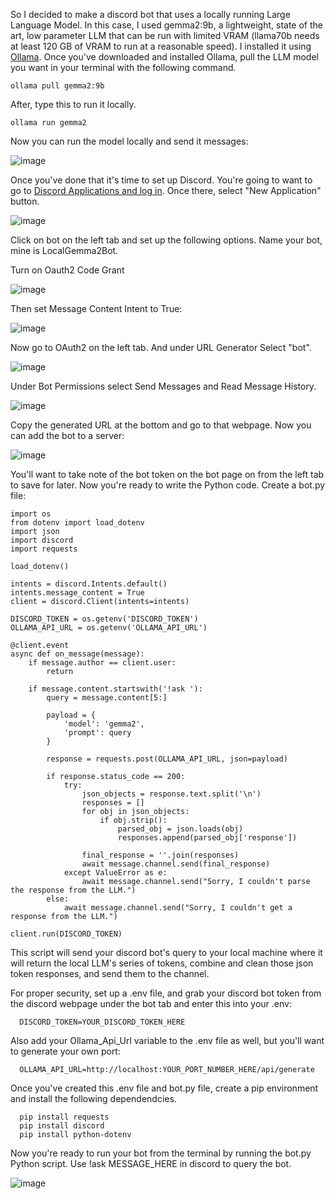 So I decided to make a discord bot that uses a locally running Large Language Model. In this case, I used gemma2:9b, a lightweight, state of the art, low parameter LLM that can be
run with limited VRAM (llama70b needs at least 120 GB of VRAM to run at a reasonable speed). I installed it using [Ollama](https://ollama.com/). Once you've downloaded and installed Ollama,
pull the LLM model you want in your terminal with the following command.

    ollama pull gemma2:9b

After, type this to run it locally.

    ollama run gemma2

Now you can run the model locally and send it messages:

![image](https://github.com/terrainthesky-hub/terrainthesky-hub.github.io/assets/60892621/22f44025-6a81-4213-bb84-d45560706bd2)

Once you've done that it's time to set up Discord. You're going to want to go to [Discord Applications and log in](https://discord.com/developers/applications).
Once there, select "New Application" button.

![image](https://github.com/terrainthesky-hub/terrainthesky-hub.github.io/assets/60892621/54a7f256-278d-4a0f-a14e-f0e727fe4b45)


Click on bot on the left tab and set up the following options. Name your bot, mine is LocalGemma2Bot. 

Turn on Oauth2 Code Grant

![image](https://github.com/terrainthesky-hub/terrainthesky-hub.github.io/assets/60892621/96ecda14-dc27-48b9-a878-58f861e9d83a)

Then set Message Content Intent to True:

![image](https://github.com/terrainthesky-hub/terrainthesky-hub.github.io/assets/60892621/9a65a6b1-f708-4ec7-84de-05837a644c11)


Now go to OAuth2 on the left tab. And under URL Generator Select "bot".

![image](https://github.com/terrainthesky-hub/terrainthesky-hub.github.io/assets/60892621/18b0beba-bea3-4cb1-8420-464e1b7f2240)


Under Bot Permissions select Send Messages and Read Message History.

![image](https://github.com/terrainthesky-hub/terrainthesky-hub.github.io/assets/60892621/07fe2f32-78c0-42d2-bc70-af0f84138e52)



Copy the generated URL at the bottom and go to that webpage. Now you can add the bot to a server:

![image](https://github.com/terrainthesky-hub/terrainthesky-hub.github.io/assets/60892621/1199fde3-3750-4d64-9c0d-d1ba29f1292e)

You'll want to take note of the bot token on the bot page on from the left tab to save for later. Now you're ready to write the Python code. Create a bot.py file:

    import os
    from dotenv import load_dotenv
    import json
    import discord
    import requests
    
    load_dotenv()
    
    intents = discord.Intents.default()
    intents.message_content = True
    client = discord.Client(intents=intents)
    
    DISCORD_TOKEN = os.getenv('DISCORD_TOKEN')
    OLLAMA_API_URL = os.getenv('OLLAMA_API_URL')
    
    @client.event
    async def on_message(message):
        if message.author == client.user:
            return
    
        if message.content.startswith('!ask '):
            query = message.content[5:]
            
            payload = {
                'model': 'gemma2',
                'prompt': query
            }
            
            response = requests.post(OLLAMA_API_URL, json=payload)
            
            if response.status_code == 200:
                try:
                    json_objects = response.text.split('\n')
                    responses = []
                    for obj in json_objects:
                        if obj.strip():
                            parsed_obj = json.loads(obj)
                            responses.append(parsed_obj['response'])
                    
                    final_response = ''.join(responses)
                    await message.channel.send(final_response)
                except ValueError as e:
                    await message.channel.send("Sorry, I couldn't parse the response from the LLM.")
            else:
                await message.channel.send("Sorry, I couldn't get a response from the LLM.")
    
    client.run(DISCORD_TOKEN)

This script will send your discord bot's query to your local machine where it will return the local LLM's series of tokens, combine and clean those json token responses,
and send them to the channel.

For proper security, set up a .env file, and grab your discord bot token from the discord webpage under the bot tab and enter this into your .env:

      DISCORD_TOKEN=YOUR_DISCORD_TOKEN_HERE

Also add your Ollama_Api_Url variable to the .env file as well, but you'll want to generate your own port:

      OLLAMA_API_URL=http://localhost:YOUR_PORT_NUMBER_HERE/api/generate
      
Once you've created this .env file and bot.py file, create a pip environment and install the following dependendcies.

      pip install requests
      pip install discord
      pip install python-dotenv

Now you're ready to run your bot from the terminal by running the bot.py Python script. Use !ask MESSAGE_HERE in discord to query the bot.

![image](https://github.com/terrainthesky-hub/terrainthesky-hub.github.io/assets/60892621/f413b6d2-994c-48f1-9167-72df26d460dc)





